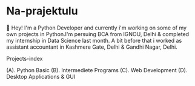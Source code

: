 # Na-prajektulu
:wave: Hey! I'm a Python Developer and currently i'm working on some of my own projects in Python.I'm persuing BCA from IGNOU, Delhi & completed my internship in Data Science last month. A bit before that i worked as assistant accountant in Kashmere Gate, Delhi & Gandhi Nagar, Delhi.

Projects-index

(A). Python Basic
(B). Intermediete Programs
(C). Web Development
(D). Desktop Applications & GUI
